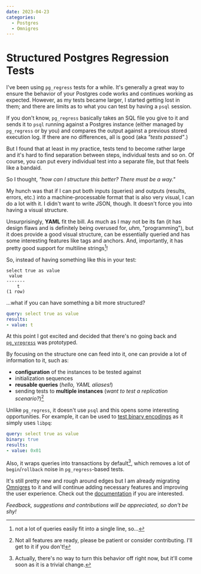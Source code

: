 ```yaml
---
date: 2023-04-23
categories:
  - Postgres
  - Omnigres
---
```


# Structured Postgres Regression Tests 

I've been using `pg_regress` tests for a while. It's generally a great way to ensure
the behavior of your Postgres code works and continues working as expected. However,
as my tests became larger, I started getting lost in them; and there are limits as to
what you can test by having a `psql` session.

<!-- more -->

If you don't know, `pg_regress` basically takes an SQL file you give to it and sends it
to `psql` running against a Postgres instance (either managed by `pg_regress` or by you)
and compares the output against a previous stored execution log. If there are no differences,
all is good (aka _"tests passed"_.)

But I found that at least in my practice, tests tend to become rather large and it's hard
to find separation between steps, individual tests and so on. Of course, you can put every
individual test into a separate file, but that feels like a bandaid.

So I thought, _"how can I structure this better? There must be a way."_

My hunch was that if I can put both inputs (queries) and outputs (results,
errors, etc.) into a machine-processable format that is also very
visual, I can do a lot with it. I didn't want to write JSON, though. It
doesn't force you into having a visual structure.

Unsurprisingly, __YAML__ fit the bill. As much as I may not be its fan (it has design flaws and is
definitely being overused for, _uhm_, "programming"), but it does provide a good visual structure,
can be essentially queried and has some interesting features like tags and anchors. And, importantly,
it has pretty good support for multiline strings[^multiline]!

[^multiline]: not a lot of queries easily fit into a single line, so...

So, instead of having something like this in your test:

```postgresql
select true as value
 value
-------
    t
(1 row)    
```

...what if you can have something a bit more structured?


```yaml
query: select true as value
results:
- value: t
```

At this point I got excited and decided that there's no going back and [`pg_yregress`](https://docs.omnigres.org/pg_yregress/usage/)
was prototyped.

By focusing on the structure one can feed into it, one can provide a lot of information to it, such as:

* __configuration__ of the instances to be tested against
* initialization sequences
* __reusable queries__ (_hello, YAML aliases!_)
* sending tests to __multiple instances__ (_want to test a replication scenario?_)[^is-it-ready]

[^is-it-ready]: Not all features are ready, please be patient or consider contributing. I'll get to it if you don't!

Unlike `pg_regress`, it doesn't use `psql` and this opens some interesting opportunities. For example, it can be used to [test binary
encodings](https://docs.omnigres.org/pg_yregress/usage/#binary-format) as it simply uses `libpq`:

```yaml
query: select true as value
binary: true
results:
- value: 0x01
```

Also, it wraps queries into transactions by default[^txn], which removes a lot of `begin`/`rollback` noise in `pg_regress`-based tests.

[^txn]: Actually, there's no way to turn this behavior off right now, but it'll come soon as it is a trivial change.

It's still pretty new and rough around edges but I am already migrating [Omnigres](https://omnigr.es/) to it and will continue adding
necessary features and improving the user experience. Check out the [documentation](https://docs.omnigres.org/pg_yregress/usage) if you
are interested.

_Feedback, suggestions and contributions will be appreciated, so don't be shy!_
